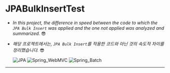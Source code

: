 # JPABulkInsertTest
- _In this project, the difference in speed between the code to which the ```JPA Bulk Insert``` was applied and the one not applied was analyzed and summarized._ 😎    
- _해당 프로젝트에서는, ```JPA Bulk Insert```를 적용한 코드와 아닌 것의 속도적 차이를 정리했습니다._ 😎

  ![JPA](https://img.shields.io/badge/JPA-2.2.4-orange.svg) ![Spring_WebMVC](https://img.shields.io/badge/Java_Spring_WebMVC-5.2.3-orange.svg) ![Spring_Batch](https://img.shields.io/badge/Java_Spring_Batch-2.2.6-orange.svg)

---
